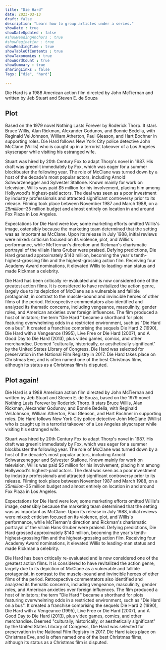 ```yaml
---
title: "Die Hard"
date: 2023-03-13
draft: false
description: "Learn how to group articles under a series."
showDate : true
showDateUpdated : false
#showHeadingAnchors : true
#showPagination : true
showReadingTime : true
showTableOfContents : true
showTaxonomies : true 
showWordCount : true
showSummary : true
sharingLinks : false
Tags: ["die", "hard"]

---
```


Die Hard is a 1988 American action film directed by John McTiernan and written by Jeb Stuart and Steven E. de Souza

## Plot



Based on the 1979 novel Nothing Lasts Forever by Roderick Thorp. It stars Bruce Willis, Alan Rickman, Alexander Godunov, and Bonnie Bedelia, with Reginald VelJohnson, William Atherton, Paul Gleason, and Hart Bochner in supporting roles. Die Hard follows New York City police detective John McClane (Willis) who is caught up in a terrorist takeover of a Los Angeles skyscraper while visiting his estranged wife.

Stuart was hired by 20th Century Fox to adapt Thorp's novel in 1987. His draft was greenlit immediately by Fox, which was eager for a summer blockbuster the following year. The role of McClane was turned down by a host of the decade's most popular actors, including Arnold Schwarzenegger and Sylvester Stallone. Known mainly for work on television, Willis was paid $5 million for his involvement, placing him among Hollywood's highest-paid actors. The deal was seen as a poor investment by industry professionals and attracted significant controversy prior to its release. Filming took place between November 1987 and March 1988, on a $25 million–$35 million budget and almost entirely on location in and around Fox Plaza in Los Angeles.

Expectations for Die Hard were low; some marketing efforts omitted Willis's image, ostensibly because the marketing team determined that the setting was as important as McClane. Upon its release in July 1988, initial reviews were mixed: criticism focused on its violence, plot, and Willis's performance, while McTiernan's direction and Rickman's charismatic portrayal of the villain Hans Gruber were praised. Defying predictions, Die Hard grossed approximately $140 million, becoming the year's tenth-highest-grossing film and the highest-grossing action film. Receiving four Academy Award nominations, it elevated Willis to leading-man status and made Rickman a celebrity.

Die Hard has been critically re-evaluated and is now considered one of the greatest action films. It is considered to have revitalized the action genre, largely due to its depiction of McClane as a vulnerable and fallible protagonist, in contrast to the muscle-bound and invincible heroes of other films of the period. Retrospective commentators also identified and analyzed its thematic concerns, including vengeance, masculinity, gender roles, and American anxieties over foreign influences. The film produced a host of imitators; the term "Die Hard " became a shorthand for plots featuring overwhelming odds in a restricted environment, such as "Die Hard on a bus". It created a franchise comprising the sequels Die Hard 2 (1990), Die Hard with a Vengeance (1995), Live Free or Die Hard (2007), and A Good Day to Die Hard (2013), plus video games, comics, and other merchandise. Deemed "culturally, historically, or aesthetically significant" by the United States Library of Congress, Die Hard was selected for preservation in the National Film Registry in 2017. Die Hard takes place on Christmas Eve, and is often named one of the best Christmas films, although its status as a Christmas film is disputed.



## Plot again!
Die Hard is a 1988 American action film directed by John McTiernan and written by Jeb Stuart and Steven E. de Souza, based on the 1979 novel Nothing Lasts Forever by Roderick Thorp. It stars Bruce Willis, Alan Rickman, Alexander Godunov, and Bonnie Bedelia, with Reginald VelJohnson, William Atherton, Paul Gleason, and Hart Bochner in supporting roles. Die Hard follows New York City police detective John McClane (Willis) who is caught up in a terrorist takeover of a Los Angeles skyscraper while visiting his estranged wife.

Stuart was hired by 20th Century Fox to adapt Thorp's novel in 1987. His draft was greenlit immediately by Fox, which was eager for a summer blockbuster the following year. The role of McClane was turned down by a host of the decade's most popular actors, including Arnold Schwarzenegger and Sylvester Stallone. Known mainly for work on television, Willis was paid $5 million for his involvement, placing him among Hollywood's highest-paid actors. The deal was seen as a poor investment by industry professionals and attracted significant controversy prior to its release. Filming took place between November 1987 and March 1988, on a $25 million–$35 million budget and almost entirely on location in and around Fox Plaza in Los Angeles.

Expectations for Die Hard were low; some marketing efforts omitted Willis's image, ostensibly because the marketing team determined that the setting was as important as McClane. Upon its release in July 1988, initial reviews were mixed: criticism focused on its violence, plot, and Willis's performance, while McTiernan's direction and Rickman's charismatic portrayal of the villain Hans Gruber were praised. Defying predictions, Die Hard grossed approximately $140 million, becoming the year's tenth-highest-grossing film and the highest-grossing action film. Receiving four Academy Award nominations, it elevated Willis to leading-man status and made Rickman a celebrity.

Die Hard has been critically re-evaluated and is now considered one of the greatest action films. It is considered to have revitalized the action genre, largely due to its depiction of McClane as a vulnerable and fallible protagonist, in contrast to the muscle-bound and invincible heroes of other films of the period. Retrospective commentators also identified and analyzed its thematic concerns, including vengeance, masculinity, gender roles, and American anxieties over foreign influences. The film produced a host of imitators; the term "Die Hard " became a shorthand for plots featuring overwhelming odds in a restricted environment, such as "Die Hard on a bus". It created a franchise comprising the sequels Die Hard 2 (1990), Die Hard with a Vengeance (1995), Live Free or Die Hard (2007), and A Good Day to Die Hard (2013), plus video games, comics, and other merchandise. Deemed "culturally, historically, or aesthetically significant" by the United States Library of Congress, Die Hard was selected for preservation in the National Film Registry in 2017. Die Hard takes place on Christmas Eve, and is often named one of the best Christmas films, although its status as a Christmas film is disputed.